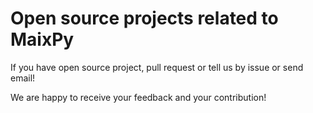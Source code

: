 Open source projects related to MaixPy
========


If you have open source project, pull request or tell us by issue or send email!

We are happy to receive your feedback and your contribution!





